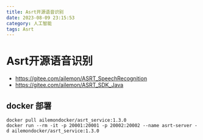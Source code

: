 ```yaml
---
title: Asrt开源语音识别
date: 2023-08-09 23:15:53
category: 人工智能
tags: Asrt
---
```


# Asrt开源语音识别

* https://gitee.com/ailemon/ASRT_SpeechRecognition
* https://gitee.com/ailemon/ASRT_SDK_Java

## docker 部署

```
docker pull ailemondocker/asrt_service:1.3.0
docker run --rm -it -p 20001:20001 -p 20002:20002 --name asrt-server -d ailemondocker/asrt_service:1.3.0

```



